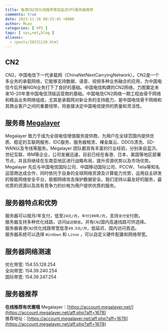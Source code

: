 ```yaml
---
title: 香港CN2优化线路带宽低延迟VPS服务器推荐
comments: true
date: 2023-11-20 08:25:45 +0800
author: MLeo
categories: [ VPS ]
tags: [ vps,net,blog ]
aliases:
  - /posts/20231120.html
---
```


## CN2

CN2，中国电信下一代承载网（ChinaNetNextCarryingNetwork）。CN2是一个多业务的承载网络，它能够支持数据、语音、视频多种业务融合的应用，为中国电信今后开展NGN业务打下了良好的基础。中国电信构建的CN2网络，力图奠定未来10-20年里中国电信顶级运营商的基础。中国电信CN2网络一期工程由骨干网络和精品业务网络组成，尤其是承载网对新业务的支持能力，是中国电信骨干网络和其商业客户之间的重要纽带，将直接决定中国电信提供的质量和灵活性。

## 服务商 [Megalayer](https://account.megalayer.net/aff.php?aff=1678)

Megalayer 致力于成为全球电信增值服务提供商，为用户在全球范围内提供优质、稳定的互联网服务、IDC服务、服务器租赁、裸金属云、DDOS清洗、SD-WAN以及专线等服务。Megalayer
团队都具有丰富的行业经验，分别来自蓝汛、世纪互联、IBM等企业，公司发展迅速，目前已经在香港、日本、美国等地区部署节点，并且将继续在东南亚地区进行战略布局，提升资源优势以及市场优势。Megalayer
先后与中国电信国际公司、中国移动国际公司、PCCW、Telia等知名运营商达成合作，同时依托于自身的全球网络资源及计算能力优势，运用自主研发的智能网络安全平台，抵御网络攻击保护数据安全。我们坚持以最友好的服务，最优质的资源以及具有竞争力的价格为用户提供优质的服务。

## 服务器特点和优势

服务器可以按月/年支付，低至`24元/月`，`年付199年/月`，支持`支付宝`付款。  
服务器支持多种优化线路，访问`延迟极低`，并有`CN2`国内高速线路可供选择。  
服务器香港`CN2`优化线路带宽低至`49.5元/月`，低延迟，国内访问首选。  
服务器系统可以选择 `Windows` 和 `Linux` ，可以自定义硬件配置和网络带宽。

## 服务器网络测速

优化带宽: 154.55.128.254  
全向带宽: 154.39.240.254  
国际带宽: 154.39.247.254

## 服务器推荐

**在线推荐有优惠哦**
Megalayer：[https://account.megalayer.net/](https://account.megalayer.net/aff.php?aff=1678)  
推荐地址：[https://account.megalayer.net/aff.php?aff=1678](https://account.megalayer.net/aff.php?aff=1678)  
 